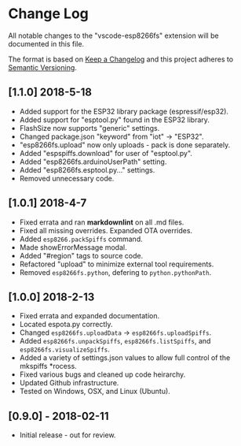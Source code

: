 # Change Log

All notable changes to the "vscode-esp8266fs" extension will be documented in this file.

The format is based on [Keep a Changelog](http://keepachangelog.com/en/1.0.0/)
and this project adheres to [Semantic Versioning](http://semver.org/spec/v2.0.0.html).

## [1.1.0] 2018-5-18

* Added support for the ESP32 library package (espressif/esp32).
* Added support for "esptool.py" found in the ESP32 library.
* FlashSize now supports "generic" settings.
* Changed package.json "keyword" from "iot" -> "ESP32".
* "esp8266fs.upload" now only uploads - pack is done separately.
* Added "espspiffs.download" for user of "esptool.py".
* Added "esp8266fs.arduinoUserPath" setting.
* Added "esp8266fs.esptool.py..." settings.
* Removed unnecessary code.

## [1.0.1] 2018-4-7

* Fixed errata and ran **markdownlint** on all .md files.
* Fixed all missing overrides.  Expanded OTA overrides.
* Added `esp8266.packSpiffs` command.
* Made showErrorMessage modal.
* Added "#region" tags to source code.
* Refactored "upload" to minimize external tool requirements.
* Removed `esp8266fs.python`, defering to `python.pythonPath`.

## [1.0.0] 2018-2-13

* Fixed errata and expanded documentation.
* Located espota.py correctly.
* Changed `esp8266fs.uploadData` -> `esp8266fs.uploadSpiffs`.
* Added `esp8266fs.unpackSpiffs`, `esp8266fs.listSpiffs`, and `esp8266fs.visualizeSpiffs`.
* Added a variety of settings.json values to allow full control of the mkspiffs *rocess.
* Fixed various bugs and cleaned up code heirarchy.
* Updated Github infrastructure.
* Tested on Windows, OSX, and Linux (Ubuntu).

## [0.9.0] - 2018-02-11

* Initial release - out for review.